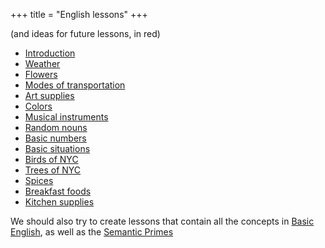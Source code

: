 +++
title = "English lessons"
+++

(and ideas for future lessons, in red)

  - [Introduction](/en/Introduction)
  - [Weather](/en/Weather)
  - [Flowers](/en/Flowers)
  - [Modes of transportation](/en/Modes_of_transportation)
  - [Art supplies](/en/Art_supplies)
  - [Colors](/en/Colors)
  - [Musical instruments](/en/Musical_instruments)
  - [Random nouns](/en/Random_nouns)
  - [Basic numbers](/en/Basic_numbers)
  - [Basic situations](/en/Basic_situations)
  - [Birds of NYC](/en/Birds_of_NYC)
  - [Trees of NYC](/en/Trees_of_NYC)
  - [Spices](/en/Spices)
  - [Breakfast foods](/en/Breakfast_foods)
  - [Kitchen supplies](/en/Kitchen_supplies)

We should also try to create lessons that contain all the concepts in
[Basic English](/en/http%3A//en.wikipedia.org/wiki/Basic_English), as
well as the [Semantic
Primes](/en/http%3A//en.wikipedia.org/wiki/Semantic_Primes)

